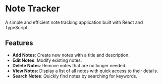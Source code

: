 # Note Tracker

A simple and efficient note tracking application built with React and TypeScript.

## Features

- **Add Notes**: Create new notes with a title and description.
- **Edit Notes**: Modify existing notes.
- **Delete Notes**: Remove notes that are no longer needed.
- **View Notes**: Display a list of all notes with quick access to their details.
- **Search Notes**: Quickly find notes by searching for keywords.
